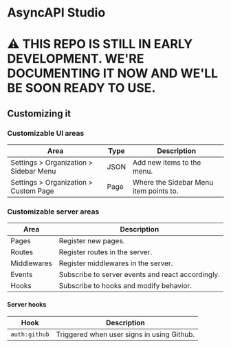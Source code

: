 # AsyncAPI Studio

# :warning: THIS REPO IS STILL IN EARLY DEVELOPMENT. WE'RE DOCUMENTING IT NOW AND WE'LL BE SOON READY TO USE.

## Customizing it

### Customizable UI areas

|Area|Type|Description|
|---|---|---|
| Settings > Organization > Sidebar Menu | JSON | Add new items to the menu.
| Settings > Organization > Custom Page | Page | Where the Sidebar Menu item points to.

### Customizable server areas

|Area|Description|
|---|---|
| Pages | Register new pages.
| Routes | Register routes in the server.
| Middlewares | Register middlewares in the server.
| Events | Subscribe to server events and react accordingly.
| Hooks | Subscribe to hooks and modify behavior.

#### Server hooks

|Hook|Description|
|---|---|
| `auth:github` | Triggered when user signs in using Github.
